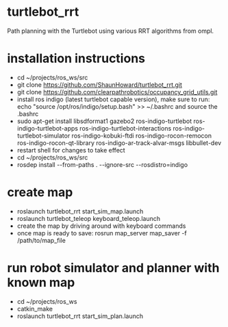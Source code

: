# turtlebot_rrt
Path planning with the Turtlebot using various RRT algorithms from ompl.

# installation instructions
- cd ~/projects/ros_ws/src
- git clone https://github.com/ShaunHoward/turtlebot_rrt.git
- git clone https://github.com/clearpathrobotics/occupancy_grid_utils.git
- install ros indigo (latest turtlebot capable version), make sure to run: echo "source /opt/ros/indigo/setup.bash" >> ~/.bashrc and source the .bashrc
- sudo apt-get install libsdformat1 gazebo2 ros-indigo-turtlebot ros-indigo-turtlebot-apps ros-indigo-turtlebot-interactions ros-indigo-turtlebot-simulator ros-indigo-kobuki-ftdi ros-indigo-rocon-remocon ros-indigo-rocon-qt-library ros-indigo-ar-track-alvar-msgs libbullet-dev
- restart shell for changes to take effect
- cd ~/projects/ros_ws/src
- rosdep install --from-paths . --ignore-src --rosdistro=indigo

# create map
- roslaunch turtlebot_rrt start_sim_map.launch
- roslaunch turtlebot_teleop keyboard_teleop.launch
- create the map by driving around with keyboard commands
- once map is ready to save: rosrun map_server map_saver -f /path/to/map_file

# run robot simulator and planner with known map
- cd ~/projects/ros_ws
- catkin_make
- roslaunch turtlebot_rrt start_sim_plan.launch 
